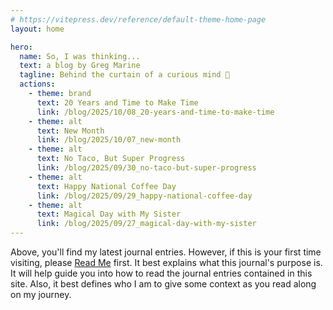 ```yaml
---
# https://vitepress.dev/reference/default-theme-home-page
layout: home

hero:
  name: So, I was thinking...
  text: a blog by Greg Marine
  tagline: Behind the curtain of a curious mind 🤔
  actions:
    - theme: brand
      text: 20 Years and Time to Make Time
      link: /blog/2025/10/08_20-years-and-time-to-make-time
    - theme: alt
      text: New Month
      link: /blog/2025/10/07_new-month
    - theme: alt
      text: No Taco, But Super Progress
      link: /blog/2025/09/30_no-taco-but-super-progress
    - theme: alt
      text: Happy National Coffee Day
      link: /blog/2025/09/29_happy-national-coffee-day
    - theme: alt
      text: Magical Day with My Sister
      link: /blog/2025/09/27_magical-day-with-my-sister
---
```


Above, you'll find my latest journal entries. However, if this is your first time visiting, please [Read Me](read-me) first. It best explains what this journal's purpose is. It will help guide you into how to read the journal entries contained in this site. Also, it best defines who I am to give some context as you read along on my journey.
